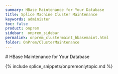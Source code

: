 ```yaml
---
summary: HBase Maintenance for Your Database
title: Splice Machine Cluster Maintenance
keywords: administer
toc: false
product: onprem
sidebar:  onprem_sidebar
permalink: onprem_clustermaint_hbasemaint.html
folder: OnPrem/ClusterMaintenance
---
```

<section>
<div class="TopicContent" data-swiftype-index="true" markdown="1">
# HBase Maintenance for Your Database



{% include splice_snippets/onpremonlytopic.md %}


</div>
</section>
